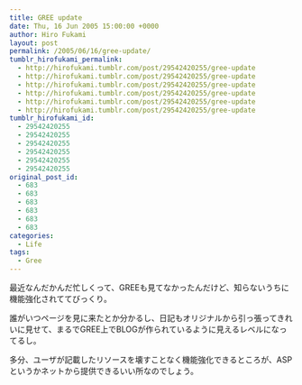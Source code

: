 ```yaml
---
title: GREE update
date: Thu, 16 Jun 2005 15:00:00 +0000
author: Hiro Fukami
layout: post
permalink: /2005/06/16/gree-update/
tumblr_hirofukami_permalink:
  - http://hirofukami.tumblr.com/post/29542420255/gree-update
  - http://hirofukami.tumblr.com/post/29542420255/gree-update
  - http://hirofukami.tumblr.com/post/29542420255/gree-update
  - http://hirofukami.tumblr.com/post/29542420255/gree-update
  - http://hirofukami.tumblr.com/post/29542420255/gree-update
  - http://hirofukami.tumblr.com/post/29542420255/gree-update
tumblr_hirofukami_id:
  - 29542420255
  - 29542420255
  - 29542420255
  - 29542420255
  - 29542420255
  - 29542420255
original_post_id:
  - 683
  - 683
  - 683
  - 683
  - 683
  - 683
categories:
  - Life
tags:
  - Gree
---
```

<div class="section">
  <p>
    最近なんだかんだ忙しくって、GREEも見てなかったんだけど、知らないうちに機能強化されててびっくり。
  </p>
  
  <p>
    誰がいつページを見に来たとか分かるし、日記もオリジナルから引っ張ってきれいに見せて、まるでGREE上でBLOGが作られているように見えるレベルになってるし。
  </p>
  
  <p>
    多分、ユーザが記載したリソースを壊すことなく機能強化できるところが、ASPというかネットから提供できるいい所なのでしょう。
  </p>
</div>